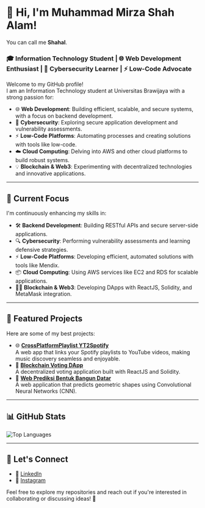 # 👋 Hi, I'm Muhammad Mirza Shah Alam!  
You can call me **Shahal**.  
### 🎓 Information Technology Student | 🌐 Web Development Enthusiast | 🔐 Cybersecurity Learner | ⚡ Low-Code Advocate  

Welcome to my GitHub profile!  
I am an Information Technology student at Universitas Brawijaya with a strong passion for:  
- 🌐 **Web Development**: Building efficient, scalable, and secure systems, with a focus on backend development.  
- 🔐 **Cybersecurity**: Exploring secure application development and vulnerability assessments.  
- ⚡ **Low-Code Platforms**: Automating processes and creating solutions with tools like low-code.  
- ☁️ **Cloud Computing**: Delving into AWS and other cloud platforms to build robust systems.  
- 💡 **Blockchain & Web3**: Experimenting with decentralized technologies and innovative applications.  

---

## 🔭 Current Focus  
I'm continuously enhancing my skills in:  
- 🛠 **Backend Development**: Building RESTful APIs and secure server-side applications.  
- 🔍 **Cybersecurity**: Performing vulnerability assessments and learning defensive strategies.  
- ⚡ **Low-Code Platforms**: Developing efficient, automated solutions with tools like Mendix.
- 📦 **Cloud Computing**: Using AWS services like EC2 and RDS for scalable applications.  
- 🧑‍💻 **Blockchain & Web3**: Developing DApps with ReactJS, Solidity, and MetaMask integration.  

---

## 🌟 Featured Projects  
Here are some of my best projects:  
- 🌐 [**CrossPlatformPlaylist YT2Spotify**](https://github.com/mmShahalam/CrossPlatformPlaylist-Spotify2YT.git)  
   A web app that links your Spotify playlists to YouTube videos, making music discovery seamless and enjoyable.
- 🔗 [**Blockchain Voting DApp**](https://github.com/mmShahalam/Proyek-Matkul-Blockchain-Web3-Blockchain-Voting-App.git)  
   A decentralized voting application built with ReactJS and Solidity.  
- 🧠 [**Web Prediksi Bentuk Bangun Datar**](https://github.com/mmShahalam/Web-Prediksi-Bentuk-Bangun-Datar.git)  
   A web application that predicts geometric shapes using Convolutional Neural Networks (CNN). 

---

## 📊 GitHub Stats  
![Top Languages](https://github-readme-stats.vercel.app/api/top-langs/?username=mmShahalam&layout=compact&theme=radical)  

---

## 🤝 Let's Connect  
- 💼 [LinkedIn](https://www.linkedin.com/in/m-mirza-shah-alam/)  
- 📸 [Instagram](https://www.instagram.com/mirzaa_sa/profilecard/?igsh=MWp4OTJsZnJtcGF0cw==)  

Feel free to explore my repositories and reach out if you're interested in collaborating or discussing ideas! 🚀
